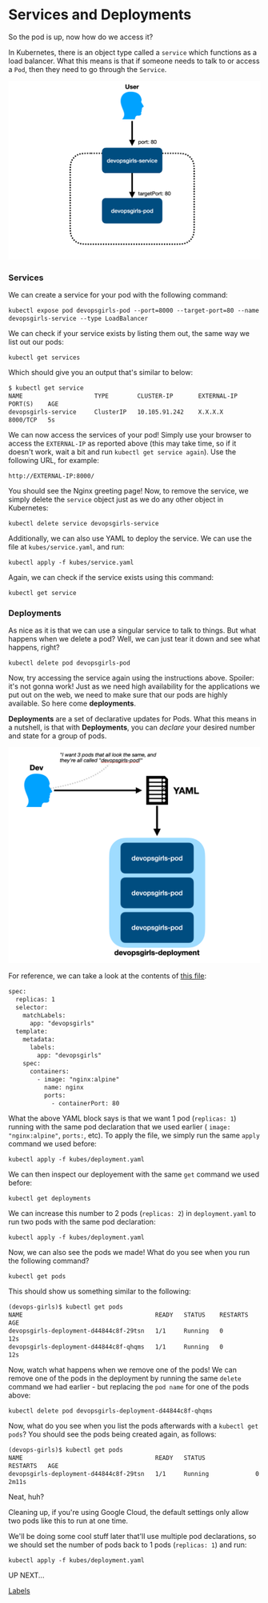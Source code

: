 # Services and Deployments

So the pod is up, now how do we access it?

In Kubernetes, there is an object type called a `service` which functions as a load balancer. What this means is that if someone needs to talk to or access a `Pod`, then they need to go through the `Service`.

![Kubes](/images/12-services.png)

### Services

We can create a service for your pod with the following command:

```
kubectl expose pod devopsgirls-pod --port=8000 --target-port=80 --name devopsgirls-service --type LoadBalancer
```

We can check if your service exists by listing them out, the same way we list out our pods:

```
kubectl get services
```

Which should give you an output that's similar to below:

```
$ kubectl get service
NAME                    TYPE        CLUSTER-IP       EXTERNAL-IP   PORT(S)    AGE
devopsgirls-service     ClusterIP   10.105.91.242    X.X.X.X        8000/TCP   5s
```

We can now access the services of your pod! Simply use your browser to access the `EXTERNAL-IP` as reported above (this may take time, so if it doesn't work, wait a bit and run `kubectl get service again`). Use the following URL, for example:

```
http://EXTERNAL-IP:8000/
```

You should see the Nginx greeting page! Now, to remove the service, we simply delete the `service` object just as we do any other object in Kubernetes:

```
kubectl delete service devopsgirls-service
```

Additionally, we can also use YAML to deploy the service. We can use the file at `kubes/service.yaml`, and run:

```
kubectl apply -f kubes/service.yaml
```

Again, we can check if the service exists using this command:

```
kubectl get service
```

### Deployments

As nice as it is that we can use a singular service to talk to things. But what happens when we delete a pod? Well, we can just tear it down and see what happens, right?

```
kubectl delete pod devopsgirls-pod
```

Now, try accessing the service again using the instructions above. Spoiler: it's not gonna work! Just as we need high availability for the applications we put out on the web, we need to make sure that our pods are highly available. So here come **deployments**.

**Deployments** are a set of declarative updates for Pods. What this means in a nutshell, is that with **Deployments**, you can *declare* your desired number and state for a group of pods. 

![Kubes](/images/12-deployments.png)


For reference, we can take a look at the contents of [this file](https://github.com/DevOps-Girls/from-docker-to-kubernetes/blob/master/kubes/deployment.yaml):

```
spec:
  replicas: 1
  selector:
    matchLabels:
      app: "devopsgirls"
  template:
    metadata:
      labels:
        app: "devopsgirls"
    spec:
      containers:
        - image: "nginx:alpine"
          name: nginx
          ports:
            - containerPort: 80
```

What the above YAML block says is that we want 1 pod (`replicas: 1`) running with the same pod declaration that we used earlier ( `image: "nginx:alpine"`, `ports:`, etc). To apply the file, we simply run the same `apply` command we used before:

```
kubectl apply -f kubes/deployment.yaml
```

We can then inspect our deployement with the same `get` command we used before:

```
kubectl get deployments
```

We can increase this number to 2 pods (`replicas: 2`) in `deployment.yaml` to run two pods with the same pod declaration:

```
kubectl apply -f kubes/deployment.yaml
```

Now, we can also see the pods we made! What do you see when you run the following command?

```
kubectl get pods
```

This should show us something similar to the following:

```
(devops-girls)$ kubectl get pods
NAME                                     READY   STATUS    RESTARTS   AGE
devopsgirls-deployment-d44844c8f-29tsn   1/1     Running   0          12s
devopsgirls-deployment-d44844c8f-qhqms   1/1     Running   0          12s
```

Now, watch what happens when we remove one of the pods! We can remove one of the pods in the deployment by running the same `delete` command we had earlier - but replacing the `pod name` for one of the pods above:

```
kubectl delete pod devopsgirls-deployment-d44844c8f-qhqms
```

Now, what do you see when you list the pods afterwards with a `kubectl get pods`? You should see the pods being created again, as follows:

```
(devops-girls)$ kubectl get pods
NAME                                     READY   STATUS              RESTARTS   AGE
devopsgirls-deployment-d44844c8f-29tsn   1/1     Running             0          2m11s
```

Neat, huh?

Cleaning up, if you're using Google Cloud, the default settings only allow two pods like this to run at one time.

We'll be doing some cool stuff later that'll use multiple pod declarations, so we should set the number of pods back to 1 pods (`replicas: 1`) and run:

```
kubectl apply -f kubes/deployment.yaml
```

UP NEXT...

[Labels](3-Labels.md)
